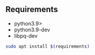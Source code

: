 
## Requirements

+ python3.9>
+ python3.9-dev
+ libpq-dev
```bash
sudo apt install $(requirements)
```



